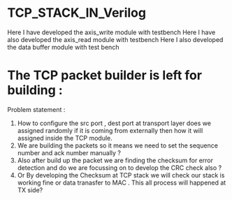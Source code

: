 # TCP_STACK_IN_Verilog
Here I have developed the axis_write module with testbench
Here I have also developed the axis_read module with testbench
Here I also developed the data buffer module with test bench

# The TCP packet builder is left  for building :
Problem statement : 
1) How to configure the src port , dest port at transport layer does we assigned randomly if  it is coming from
   externally then how it will assigned inside the TCP module.
2) We are building the packets so it means we need to set the sequence number and ack number manually ?
3) Also after build up the packet we are finding the checksum for error detection and do  we are focussing on to develop the CRC check also ?
4) Or By developing the Checksum at TCP stack we will check our stack is working fine or data tranasfer to MAC . This all process will happened at TX side?


